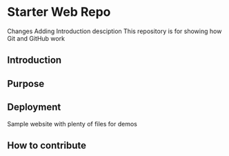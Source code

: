 # Starter Web Repo
Changes
Adding Introduction desciption
This repository is for showing how Git and GitHub work
## Introduction
## Purpose
## Deployment 
Sample website with plenty of files for demos

## How to contribute